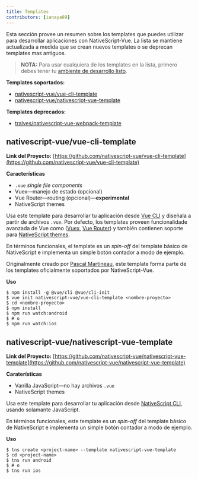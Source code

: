```yaml
---
title: Templates
contributors: [ianaya89]
---
```


Esta sección provee un resumen sobre los templates que puedes utilizar para desarrollar aplicaciones con NativeScript-Vue. La lista se mantiene actualizada a medida que se crean nuevos templates o se deprecan templates mas antiguos.

> **NOTA:** Para usar cualquiera de los templates en la lista, primero debes tener tu [ambiente de desarrollo listo](/es/docs/getting-started/installation).

**Templates soportados:**

* [nativescript-vue/vue-cli-template](#nativescript-vuevue-cli-template)
* [nativescript-vue/nativescript-vue-template](#nativescript-vuenativescript-vue-template)

**Templates deprecados:**

* [tralves/nativescript-vue-webpack-template](https://github.com/tralves/nativescript-vue-webpack-template/)

## nativescript-vue/vue-cli-template

**Link del Proyecto:** [https://github.com/nativescript-vue/vue-cli-template](https://github.com/nativescript-vue/vue-cli-template)

**Características**

* `.vue` *single file components*
* Vuex&mdash;manejo de estado (opcional)
* Vue Router&mdash;routing (opcional)&mdash;**experimental**
* NativeScript themes

Usa este template para desarrollar tu aplicación desde [Vue CLI](https://github.com/vuejs/vue-cli) y diseñala a partir de archivos `.vue`. Por defecto, los templates proveen funcionalidade avanzada de Vue como ([Vuex](https://vuex.vuejs.org/en/), [Vue Router](https://github.com/vuejs/vue-router)) y también contienen soporte para [NativeScript themes](https://docs.nativescript.org/ui/theme).

En términos funcionales, el template es un *spin-off* del template básico de NativeScript e implementa un simple botón contador a modo de ejemplo.

Originalmente creado por [Pascal Martineau](https://github.com/lewebsimple/), este template forma parte de los templates oficialmente soportados por NativeScript-Vue.

**Uso**

```shell
$ npm install -g @vue/cli @vue/cli-init
$ vue init nativescript-vue/vue-cli-template <nombre-proyecto>
$ cd <nombre-proyecto>
$ npm install
$ npm run watch:android
$ # o
$ npm run watch:ios
```

## nativescript-vue/nativescript-vue-template

**Link del Proyecto:** [https://github.com/nativescript-vue/nativescript-vue-template](https://github.com/nativescript-vue/nativescript-vue-template)

**Caraterísticas**

* Vanilla JavaScript&mdash;no hay archivos `.vue`
* NativeScript themes

Usa este template para desarrollar tu aplicación desde [NativeScript CLI](https://github.com/NativeScript/nativescript-cli), usando solamante JavaScript.

En términos funcionales, este template es un *spin-off* del template básico de NativeScript e implementa un simple botón contador a modo de ejemplo.

**Uso**

```shell
$ tns create <project-name> --template nativescript-vue-template
$ cd <project-name>
$ tns run android
$ # o
$ tns run ios
```

